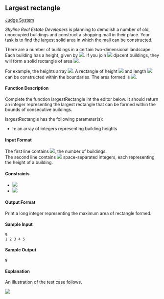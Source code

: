 ## Largest rectangle

[Judge System](https://www.hackerrank.com/challenges/largest-rectangle/problem)

*Skyline Real Estate Developers* is planning to demolish a number of old, unoccupied buildings and construct a shopping mall in their place. Your task is to find the largest solid area in which the mall can be constructed.

There are a number of buildings in a certain two-dimensional landscape. Each building has a height, given by <img src="https://latex.codecogs.com/svg.latex?\Large&space;h[i],{\;}where{\;}i\in{[1,n]}">. If you join <img src="https://latex.codecogs.com/svg.latex?\Large&space;k"> djacent buildings, they will form a solid rectangle of area <img src="https://latex.codecogs.com/svg.latex?\Large&space;k\times{min}(h[i
,h[i+1],...,h[i+k-1])">.

For example, the heights array <img src="https://latex.codecogs.com/svg.latex?\Large&space;h=[3,2,3]">. A rectangle of height <img src="https://latex.codecogs.com/svg.latex?\Large&space;h=2"> and length <img src="https://latex.codecogs.com/svg.latex?\Large&space;k=3"> can be constructed within the boundaries. The area formed is <img src="https://latex.codecogs.com/svg.latex?\Large&space;h\cdot{k}=2\cdot{3}=6">.

#### Function Description

Complete the function largestRectangle int the editor below. It should return an integer representing the largest rectangle that can be formed within the bounds of consecutive buildings.

largestRectangle has the following parameter(s):

- h: an array of integers representing building heights

#### Input Format

The first line contains <img src="https://latex.codecogs.com/svg.latex?\Large&space;n">, the number of buildings.<br>
The second line contains <img src="https://latex.codecogs.com/svg.latex?\Large&space;n"> space-separated integers, each representing the height of a building.

#### Constraints
- <img src="https://latex.codecogs.com/svg.latex?\Large&space;1\le{n}\le{10^5}">
- <img src="https://latex.codecogs.com/svg.latex?\Large&space;1\le{h[i]}\le{10^6}">

#### Output Format

Print a long integer representing the maximum area of rectangle formed.

#### Sample Input
```
5
1 2 3 4 5
```
#### Sample Output
```
9
```
#### Explanation

An illustration of the test case follows.

![](https://github.com/andy489/Data_Structures_and_Algorithms_CPP/blob/master/assets/Largest%20Rectangle%2001.svg)
